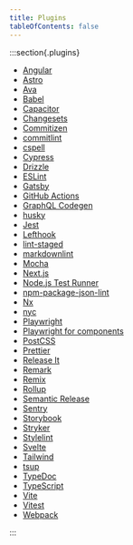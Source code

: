 ```yaml
---
title: Plugins
tableOfContents: false
---
```


:::section{.plugins}

- [Angular][1]
- [Astro][2]
- [Ava][3]
- [Babel][4]
- [Capacitor][5]
- [Changesets][6]
- [Commitizen][7]
- [commitlint][8]
- [cspell][9]
- [Cypress][10]
- [Drizzle][11]
- [ESLint][12]
- [Gatsby][13]
- [GitHub Actions][14]
- [GraphQL Codegen][15]
- [husky][16]
- [Jest][17]
- [Lefthook][18]
- [lint-staged][19]
- [markdownlint][20]
- [Mocha][21]
- [Next.js][22]
- [Node.js Test Runner][23]
- [npm-package-json-lint][24]
- [Nx][25]
- [nyc][26]
- [Playwright][27]
- [Playwright for components][28]
- [PostCSS][29]
- [Prettier][30]
- [Release It][31]
- [Remark][32]
- [Remix][33]
- [Rollup][34]
- [Semantic Release][35]
- [Sentry][36]
- [Storybook][37]
- [Stryker][38]
- [Stylelint][39]
- [Svelte][40]
- [Tailwind][41]
- [tsup][42]
- [TypeDoc][43]
- [TypeScript][44]
- [Vite][45]
- [Vitest][46]
- [Webpack][47]

:::

[1]: ./plugins/angular.md 'Angular'
[2]: ./plugins/astro.md 'Astro'
[3]: ./plugins/ava.md 'Ava'
[4]: ./plugins/babel.md 'Babel'
[5]: ./plugins/capacitor.md 'Capacitor'
[6]: ./plugins/changesets.md 'Changesets'
[7]: ./plugins/commitizen.md 'Commitizen'
[8]: ./plugins/commitlint.md 'commitlint'
[9]: ./plugins/cspell.md 'cspell'
[10]: ./plugins/cypress.md 'Cypress'
[11]: ./plugins/drizzle.md 'Drizzle'
[12]: ./plugins/eslint.md 'ESLint'
[13]: ./plugins/gatsby.md 'Gatsby'
[14]: ./plugins/github-actions.md 'GitHub Actions'
[15]: ./plugins/graphql-codegen.md 'GraphQL Codegen'
[16]: ./plugins/husky.md 'husky'
[17]: ./plugins/jest.md 'Jest'
[18]: ./plugins/lefthook.md 'Lefthook'
[19]: ./plugins/lint-staged.md 'lint-staged'
[20]: ./plugins/markdownlint.md 'markdownlint'
[21]: ./plugins/mocha.md 'Mocha'
[22]: ./plugins/next.md 'Next.js'
[23]: ./plugins/node-test-runner.md 'Node.js Test Runner'
[24]: ./plugins/npm-package-json-lint.md 'npm-package-json-lint'
[25]: ./plugins/nx.md 'Nx'
[26]: ./plugins/nyc.md 'nyc'
[27]: ./plugins/playwright.md 'Playwright'
[28]: ./plugins/playwright-ct.md 'Playwright for components'
[29]: ./plugins/postcss.md 'PostCSS'
[30]: ./plugins/prettier.md 'Prettier'
[31]: ./plugins/release-it.md 'Release It'
[32]: ./plugins/remark.md 'Remark'
[33]: ./plugins/remix.md 'Remix'
[34]: ./plugins/rollup.md 'Rollup'
[35]: ./plugins/semantic-release.md 'Semantic Release'
[36]: ./plugins/sentry.md 'Sentry'
[37]: ./plugins/storybook.md 'Storybook'
[38]: ./plugins/stryker.md 'Stryker'
[39]: ./plugins/stylelint.md 'Stylelint'
[40]: ./plugins/svelte.md 'Svelte'
[41]: ./plugins/tailwind.md 'Tailwind'
[42]: ./plugins/tsup.md 'tsup'
[43]: ./plugins/typedoc.md 'TypeDoc'
[44]: ./plugins/typescript.md 'TypeScript'
[45]: ./plugins/vite.md 'Vite'
[46]: ./plugins/vitest.md 'Vitest'
[47]: ./plugins/webpack.md 'Webpack'
